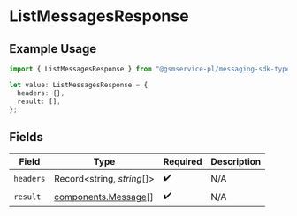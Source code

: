 # ListMessagesResponse

## Example Usage

```typescript
import { ListMessagesResponse } from "@gsmservice-pl/messaging-sdk-typescript/models/operations";

let value: ListMessagesResponse = {
  headers: {},
  result: [],
};
```

## Fields

| Field                                                      | Type                                                       | Required                                                   | Description                                                |
| ---------------------------------------------------------- | ---------------------------------------------------------- | ---------------------------------------------------------- | ---------------------------------------------------------- |
| `headers`                                                  | Record<string, *string*[]>                                 | :heavy_check_mark:                                         | N/A                                                        |
| `result`                                                   | [components.Message](../../models/components/message.md)[] | :heavy_check_mark:                                         | N/A                                                        |